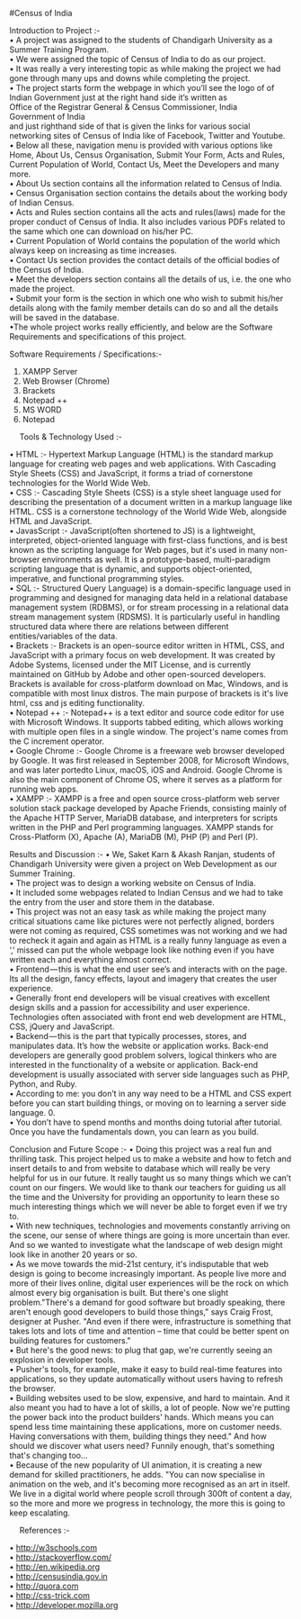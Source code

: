 #Census of India

Introduction to Project :-<br>
•	A project was assigned to the students of Chandigarh University as a Summer Training Program.<br>
•	We were assigned the topic of Census of India to do as our project.<br>
•	It was really a very interesting topic as while making the project we had gone through many ups and downs while completing the project.<br>
•	The project starts form the webpage in which you’ll see the logo of of Indian Government just at the right hand side it’s written as <br>
Office of the Registrar General & Census Commissioner, India<br>
Government of India<br>
and just righthand side of that is given the links for various social networking sites of Census of India like of Facebook, Twitter and Youtube.<br>
•	Below all these, navigation menu is provided with various options like Home, About Us, Census Organisation, Submit Your Form, Acts and Rules, Current Population of World, Contact Us, Meet the Developers and many more.<br>
•	About Us section contains all the information related to Census of India.<br>
•	Census Organisation section contains the details about the working body of Indian Census.<br>
•	Acts and Rules section contains all the acts and rules(laws) made for the proper conduct of Census of India. It also includes various PDFs related to the same which one can download on his/her PC.<br>
•	Current Population of World contains the population of the world which always keep on increasing as time increases.<br>
•	Contact Us section provides the contact details of the official bodies of the Census of India.<br>
•	Meet the developers section contains all the details of us, i.e. the one who made the project.<br>
•	Submit your form is the section in which one who wish to submit his/her details along with the family member details can do so and all the details will be saved in the database.<br>
•The whole project works really efficiently, and below are the Software Requirements and specifications of this project.<br>

Software Requirements / Specifications:-
1.	XAMPP Server<br>
2.	Web Browser (Chrome)<br>
3.	Brackets<br>
4.	Notepad ++<br>
5.	MS WORD<br>
6.	Notepad<br>

 
Tools & Technology Used :-

•	HTML :- Hypertext Markup Language (HTML) is the standard markup language for creating web pages and web applications. With Cascading Style Sheets (CSS) and JavaScript, it forms a triad of cornerstone technologies for the World Wide Web.<br>
•	CSS :- Cascading Style Sheets (CSS) is a style sheet language used for describing the presentation of a document written in a markup language like HTML. CSS is a cornerstone technology of the World Wide Web, alongside HTML and JavaScript.<br>
•	JavasScript :- JavaScript(often shortened to JS) is a lightweight, interpreted, object-oriented language with first-class functions, and is best known as the scripting language for Web pages, but it's used in many non-browser environments as well. It is a prototype-based, multi-paradigm scripting language that is dynamic, and supports object-oriented, imperative, and functional programming styles.<br>
•	SQL :- Structured Query Language) is a domain-specific language used in programming and designed for managing data held in a relational database management system (RDBMS), or for stream processing in a relational data stream management system (RDSMS). It is particularly useful in handling structured data where there are relations between different entities/variables of the data. <br>
•	Brackets :- Brackets is an open-source editor written in HTML, CSS, and JavaScript with a primary focus on web development. It was created by Adobe Systems, licensed under the MIT License, and is currently maintained on GitHub by Adobe and other open-sourced developers. Brackets is available for cross-platform download on Mac, Windows, and is compatible with most linux distros. The main purpose of brackets is it's live html, css and js editing functionality.<br>
•	Notepad ++ :- Notepad++ is a text editor and source code editor for use with Microsoft Windows. It supports tabbed editing, which allows working with multiple open files in a single window. The project's name comes from the C increment operator.<br>
•	Google Chrome :- Google Chrome is a freeware web browser developed by Google. It was first released in September 2008, for Microsoft Windows, and was later portedto Linux, macOS, iOS and Android. Google Chrome is also the main component of Chrome OS, where it serves as a platform for running web apps.<br>
•	XAMPP :- XAMPP is a free and open source cross-platform web server solution stack package developed by Apache Friends, consisting mainly of the Apache HTTP Server, MariaDB database, and interpreters for scripts written in the PHP and Perl programming languages. XAMPP stands for Cross-Platform (X), Apache (A), MariaDB (M), PHP (P) and Perl (P).<br>


Results and Discussion :-
•	We, Saket Karn & Akash Ranjan, students of Chandigarh University were given a project on Web Development as our Summer Training.<br>
•	The project was to design a working website on Census of India.<br>
•	It included some webpages related to Indian Census and we had to take the entry from the user and store them in the database.<br>
•	This project was not an easy task as while making the project many critical situations came like pictures were not perfectly aligned, borders were not coming as required, CSS sometimes was not working and we had to recheck it again and again as HTML is a really funny language as even a ‘,’ missed can put the whole webpage look like nothing even if you have written each and everything almost correct.<br>
•	Frontend — this is what the end user see’s and interacts with on the page. Its all the design, fancy effects, layout and imagery that creates the user experience.<br>
•	Generally front end developers will be visual creatives with excellent design skills and a passion for accessibility and user experience. Technologies often associated with front end web development are HTML, CSS, jQuery and JavaScript.<br>
•	Backend — this is the part that typically processes, stores, and manipulates data. It’s how the website or application works. Back-end developers are generally good problem solvers, logical thinkers who are interested in the functionality of a website or application. Back-end development is usually associated with server side languages such as PHP, Python, and Ruby.<br>
•	According to me: you don’t in any way need to be a HTML and CSS expert before you can start building things, or moving on to learning a server side language. 0.<br>
•	You don’t have to spend months and months doing tutorial after tutorial. Once you have the fundamentals down, you can learn as you build.<br>

Conclusion and Future Scope :-
•	Doing this project was a real fun and thrilling task. This project helped us to make a website and how to fetch and insert details to and from website to database which will really be very helpful for us in our future. It really taught us so many things which we can’t count on our fingers. We would like to thank our teachers for guiding us all the time and the University for providing an opportunity to learn these so much interesting things which we will never be able to forget even if we try to.<br>
•	With new techniques, technologies and movements constantly arriving on the scene, our sense of where things are going is more uncertain than ever. And so we wanted to investigate what the landscape of web design might look like in another 20 years or so.<br>
•	As we move towards the mid-21st century, it's indisputable that web design is going to become increasingly important. As people live more and more of their lives online, digital user experiences will be the rock on which almost every big organisation is built. But there's one slight problem."There's a demand for good software but broadly speaking, there aren't enough good developers to build those things," says Craig Frost, designer at Pusher. "And even if there were, infrastructure is something that takes lots and lots of time and attention – time that could be better spent on building features for customers."<br>
•	But here's the good news: to plug that gap, we're currently seeing an explosion in developer tools.<br>
•	Pusher's tools, for example, make it easy to build real-time features into applications, so they update automatically without users having to refresh the browser.<br>
•	Building websites used to be slow, expensive, and hard to maintain. And it also meant you had to have a lot of skills, a lot of people. Now we're putting the power back into the product builders' hands. Which means you can spend less time maintaining these applications, more on customer needs. Having conversations with them, building things they need." And how should we discover what users need? Funnily enough, that's something that's changing too…<br>
•	Because of the new popularity of UI animation, it is creating a new demand for skilled practitioners, he adds. "You can now specialise in animation on the web, and it's becoming more recognised as an art in itself. We live in a digital world where people scroll through 300ft of content a day, so the more and more we progress in technology, the more this is going to keep escalating.<br>

 
References :-


•	http://w3schools.com<br>
•	http://stackoverflow.com/<br>
•	http://en.wikipedia.org<br>
•	http://censusindia.gov.in<br>
•	http://quora.com<br>
•	http://css-trick.com<br>
•	http://developer.mozilla.org<br>

